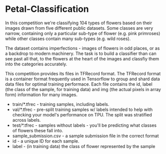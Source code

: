 # Petal-Classification
In this competition we're classifying 104 types of flowers based on their images drawn from five different public datasets. Some classes are very narrow, containing only a particular sub-type of flower (e.g. pink primroses) while other classes contain many sub-types (e.g. wild roses).

The dataset contains imperfections - images of flowers in odd places, or as a backdrop to modern machinery.
The task is to build a classifier than can see past all that, to the flowers at the heart of the images and classfiy them into the categories accurately.


This competition provides its files in TFRecord format. The TFRecord format is a container format frequently used in Tensorflow to group and shard data data files for optimal training performace. Each file contains the id, label (the class of the sample, for training data) and img (the actual pixels in array form) information for many images.

* train/*.tfrec - training samples, including labels.
* val/*.tfrec - pre-split training samples w/ labels intended to help with checking your model's performance on TPU. The split was stratified across labels.
* test/*.tfrec - samples without labels - you'll be predicting what classes of flowers these fall into.
* sample_submission.csv - a sample submission file in the correct format
* id - a unique ID for each sample.
* label - (in training data) the class of flower represented by the sample
